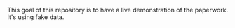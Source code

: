 This goal of this repository is to have a live demonstration of the paperwork.
It's using fake data.

